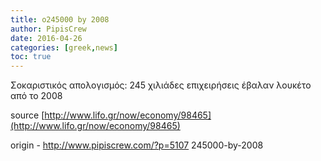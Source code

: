 ```yaml
---
title: o245000 by 2008
author: PipisCrew
date: 2016-04-26
categories: [greek,news]
toc: true
---
```


Σοκαριστικός απολογισμός: 245 χιλιάδες επιχειρήσεις έβαλαν λουκέτο από το 2008

source [http://www.lifo.gr/now/economy/98465](http://www.lifo.gr/now/economy/98465)

origin - http://www.pipiscrew.com/?p=5107 245000-by-2008